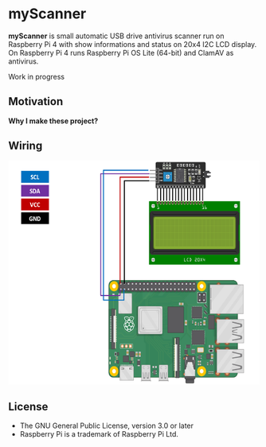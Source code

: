# myScanner

**myScanner** is small automatic USB drive antivirus scanner run on Raspberry Pi 4 with show informations and status on 20x4 I2C LCD display. On Raspberry Pi 4 runs Raspberry Pi OS Lite (64-bit) and ClamAV as antivirus.

Work in progress

## Motivation

**Why I make these project?** 

## Wiring

<div align="center" width="100%">
    <img src="./wiring_diagram/wiring_diagram.png" height="450px" alt="" />
</div>

## License

* The GNU General Public License, version 3.0 or later
* Raspberry Pi is a trademark of Raspberry Pi Ltd.
